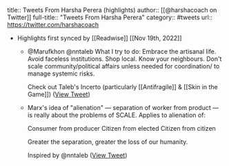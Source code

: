 title:: Tweets From Harsha Perera (highlights)
author:: [[@harshacoach on Twitter]]
full-title:: "Tweets From Harsha Perera"
category:: #tweets
url:: https://twitter.com/harshacoach

- Highlights first synced by [[Readwise]] [[Nov 19th, 2022]]
	- @Marufkhon @nntaleb What I try to do:
	  Embrace the artisanal life.
	  Avoid faceless institutions.
	  Shop local.
	  Know your neighbours.
	  Don't scale community/political affairs unless needed for coordination/ to manage systemic risks.
	  
	  Check out Taleb's Incerto (particularly [[Antifragile]] & [[Skin in the Game]]) ([View Tweet](https://twitter.com/harshacoach/status/1452290291084533764))
	- Marx's idea of "alienation" — separation of worker from product — is really about the problems of SCALE. Applies to alienation of:
	  
	  Consumer from producer
	  Citizen from elected
	  Citizen from citizen
	  
	  Greater the separation, greater the loss of our humanity.
	  
	  Inspired by @nntaleb ([View Tweet](https://twitter.com/harshacoach/status/1452235667698823175))